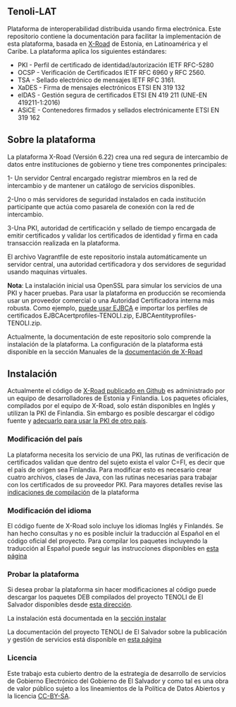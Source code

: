 ## Tenoli-LAT 

Plataforma de interoperabilidad distribuida usando firma electrónica. Este repositorio contiene la documentación para facilitar la implementación de esta plataforma, basada en [X-Road](https://e-estonia.com/solutions/interoperability-services/x-road/) de Estonia, en Latinoamérica y el Caribe.  La plataforma aplica los siguientes estándares:

* PKI - Perfil de certificado de identidad/autorización IETF RFC-5280
* OCSP - Verificación de Certificados IETF RFC 6960 y RFC 2560.
* TSA - Sellado electrónico de mensajes  IETF RFC 3161.
* XaDES - Firma de mensajes electrónicos ETSI EN 319 132
* eIDAS - Gestión segura de certificados ETSI EN 419 211 (UNE-EN 419211-1:2016)
* ASiCE - Contenedores firmados y sellados electrónicamente ETSI EN 319 162 

## Sobre la plataforma
La plataforma X-Road (Versión 6.22) crea una red segura de intercambio de datos entre instituciones de gobierno y tiene tres componentes principales:

1- Un servidor Central encargado registrar miembros en la red de intercambio y de mantener un catálogo de servicios disponibles.

2-Uno o más servidores de seguridad instalados en cada institución participante que actúa como pasarela de conexión con la red de intercambio.

3-Una PKI, autoridad de certificación y sellado de tiempo encargada de emitir certificados y validar los certificados de identidad y firma en cada transacción realizada en la plataforma. 

El archivo Vagrantfile de este repositorio instala automáticamente un servidor central, una autoridad certificadora y dos servidores de seguridad usando maquinas virtuales. 

**Nota**: La instalación inicial usa OpenSSL para simular los servicios de una PKI y hacer pruebas. Para usar la plataforma en producción se recomienda usar un proveedor comercial o una Autoridad Certificadora interna más robusta. Como ejemplo, [puede usar EJBCA](https://github.com/egobsv/certificadora) e importar los perfiles de certificados EJBCAcertprofiles-TENOLI.zip, EJBCAentityprofiles-TENOLI.zip. 

Actualmente, la documentación de este repositorio solo comprende la instalación de la plataforma. La configuración de la plataforma está disponible en la sección Manuales de la [documentación de X-Road](https://github.com/nordic-institute/X-Road/blob/6.22.0/doc/README.md) 
 
## Instalación 

Actualmente el código de [X-Road publicado en Github](https://github.com/nordic-institute/X-Road/tree/6.22.0) es administrado por un equipo de desarrolladores de Estonia y Finlandia. Los paquetes oficiales, compilados por el equipo de X-Road, solo están disponibles en Inglés y utilizan la PKI de Finlandia. Sin embargo es posible descargar el código fuente y [adecuarlo para usar la PKI de otro país](https://confluence.niis.org/pages/viewpage.action?pageId=4293076).

### Modificación del país
  La plataforma necesita los servicio de una PKI,  las rutinas de verificación de certificados validan que dentro del sujeto exista el valor C=FI, es decir que el país  de origen sea Finlandia. Para modificar esto es necesario crear cuatro archivos, clases de Java, con las rutinas necesarias para trabajar con los certificados de su proveedor PKI. Para mayores detalles revise las [indicaciones de compilación](compilar/) de la plataforma

### Modificación del idioma

El código fuente de X-Road solo incluye los idiomas Inglés y Finlandés. Se han hecho consultas y no es posible incluir la traducción al Español en el código oficial del proyecto. Para compilar los paquetes incluyendo la traducción al Español puede seguir las instrucciones disponibles en [esta página](compilar/)


### Probar la plataforma
Si desea probar la plataforma sin hacer modificaciones al código puede descargar los paquetes DEB compilados del proyecto TENOLI de El Salvador disponibles desde [esta dirección](http://tenoli.gobiernoelectronico.gob.sv/debs/).  

La instalación está documentada en la [sección instalar](instalar/README.md)

La documentación  del proyecto TENOLI  de El Salvador sobre la publicación y gestión de servicios está disponible en [esta página](http://tenoli.gobiernoelectronico.gob.sv/) 

### Licencia

Este trabajo esta cubierto dentro de la estrategia de desarrollo de servicios de Gobierno Electrónico del Gobierno de El Salvador y como tal es una obra de valor público sujeto a los lineamientos de la Política de Datos Abiertos y la licencia [CC-BY-SA](https://creativecommons.org/licenses/by-sa/3.0/deed.es).  
